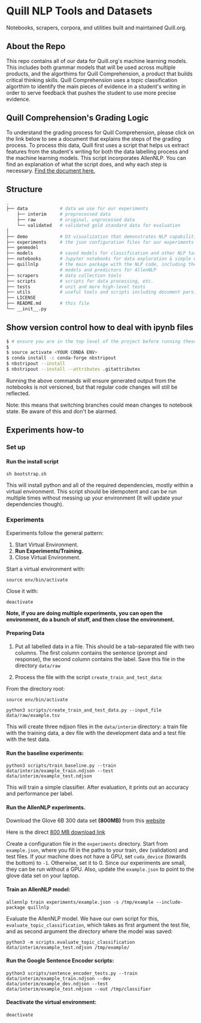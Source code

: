 # Quill NLP Tools and Datasets
Notebooks, scrapers, corpora, and utilities built and maintained Quill.org.

## About the Repo
This repo contains all of our data for Quill.org's machine learning models. This includes both grammar models that will be used across multiple products, and the algorthims for Quill Comprehension, a product that builds critical thinking skills. Quill Comprehension uses a topic classification algorthim to identify the main pieces of evidence in a student's writing in order to serve feedback that pushes the student to use more precise evidence.


## Quill Comprehension's Grading Logic
To understand the grading process for Quill Comprehension, please click on the link below to see a document that explains the steps of the grading process. To process this data, Quill first uses a script that helps us extract features from the student's writing for both the data labelling process and the machine learning models. This script incorporates AllenNLP. You can find an explanation of what the script does, and why each step is necessary. [Find the document here.](https://www.notion.so/Quill-Comprehension-Grading-Logic-395e3ba566484790a9187ddeb7cdfc6a#e34312ec6830435ba5e1c5b70737898e)


## Structure

```bash
.
├── data            # data we use for our experiments
    ├── interim     # preprocessed data
    ├── raw         # original, unprocessed data
    └── validated   # validated gold standard data for evaluation
│
├── demo            # D3 visualization that demonstrates NLP capabilities
├── experiments     # the json configuration files for our experiments
├── genmodel
├── models          # saved models for classification and other NLP tasks
├── notebooks       # Jupyter notebooks for data exploration & simple experiments
├── quillnlp        # the main package with the NLP code, including the dataset readers,
│                   # models and predictors for AllenNLP
├── scrapers        # data collection tools
├── scripts         # scripts for data processing, etc.
├── tests           # unit and more high-level tests
├── utils           # useful tools and scripts including document parsing
├── LICENSE
├── README.md       # this file
└── __init__.py
```

## Show version control how to deal with ipynb files

```bash
$ # ensure you are in the top level of the project before running these commands
$
$ source activate <YOUR CONDA ENV>
$ conda install -c conda-forge nbstripout
$ nbstripout --install
$ nbstripout --install --attributes .gitattributes
```

Running the above commands will ensure generated output from the notebooks is
not versioned, but that regular code changes will still be reflected.

Note: this means that switching branches could mean changes to notebook state.
Be aware of this and don't be alarmed.

## Experiments how-to

### Set up

#### Run the install script
```
sh bootstrap.sh
```
This will install python and all of the required dependencies, mostly within a virtual environment. This script should be idempotent and can be run multiple times without messing up your environment (It will update your dependencies though).

### Experiments

Experiments follow the general pattern:

1. Start Virtual Environment.
2. **Run Experiments/Training.**
3. Close Virtual Environment.

Start a virtual environment with:

```
source env/bin/activate
```

Close it with:

```
deactivate
```

**Note, if you are doing multiple experiments, you can open the environment, do a bunch of stuff, and then close the environment.**

#### Preparing Data

1. Put all labelled data in a file. This should be a tab-separated file
with two columns. The first column contains the sentence (prompt and response),
the second column contains the label. Save this file in the directory `data/raw`

2. Process the file with the script `create_train_and_test_data`:

From the directory root:
```
source env/bin/activate
```
```
python3 scripts/create_train_and_test_data.py --input_file data/raw/example.tsv

```

This will create three ndjson files in the `data/interim` directory: a train file
with the training data, a dev file with the development data and a test file with
the test data.

#### Run the baseline experiments:

```python3 scripts/train_baseline.py --train data/interim/example_train.ndjson --test data/interim/example_test.ndjson```

This will train a simple classifier. After evaluation, it prints out an
accuracy and performance per label.

#### Run the AllenNLP experiments.

Download the Glove 6B 300 data set **(800MB)** from this [website](https://nlp.stanford.edu/projects/glove/)

Here is the direct [800 MB download link](http://nlp.stanford.edu/data/glove.6B.zip)

Create a configuration file in the `experiments` directory. Start from
`example.json`, where you fill in the paths to your train, dev (validation)
and test files. If your machine does not have a GPU, set `cuda_device` (towards
the bottom) to `-1`. Otherwise, set it to 0. Since our experiments are small,
they can be run without a GPU. Also, update the `example.json` to point to the glove data set on your laptop.

#### Train an AllenNLP model:

```allennlp train experiments/example.json -s /tmp/example --include-package quillnlp```

Evaluate the AllenNLP model. We have our own script for this,
`evaluate_topic_classification`, which takes as first argument the test file,
and as second argument the directory where the model was saved:

```python3 -m scripts.evaluate_topic_classification data/interim/example_test.ndjson /tmp/example/```

#### Run the Google Sentence Encoder scripts:

```python3 scripts/sentence_encoder_tests.py --train data/interim/example_train.ndjson --dev data/interim/example_dev.ndjson --test data/interim/example_test.ndjson --out /tmp/classifier```

#### Deactivate the virtual environment:

```deactivate```